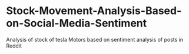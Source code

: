 # Stock-Movement-Analysis-Based-on-Social-Media-Sentiment
Analysis of stock of tesla Motors based on sentiment analysis of posts in Reddit
